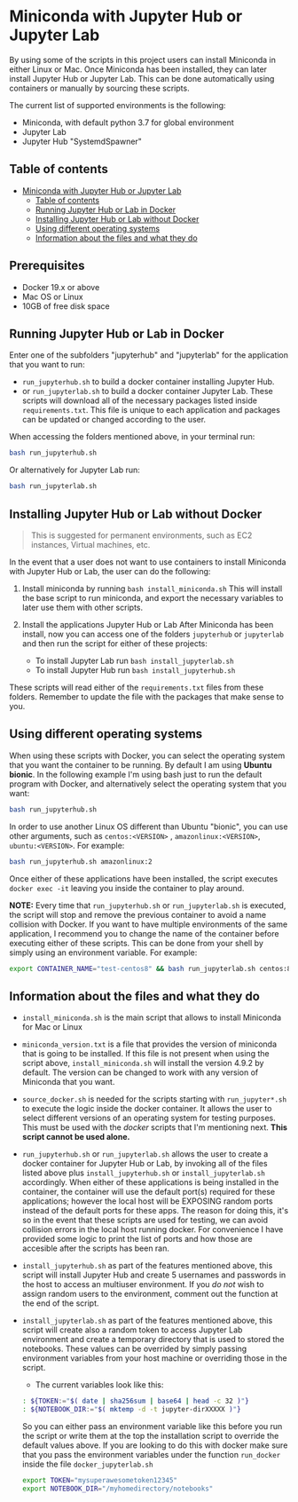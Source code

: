 # Miniconda with Jupyter Hub or Jupyter Lab

By using some of the scripts in this project users can install Miniconda in either Linux or Mac. Once Miniconda has been installed, they can later install Jupyter Hub or Jupyter Lab.
This can be done automatically using containers or manually by sourcing these scripts.

The current list of supported environments is the following:

* Miniconda, with default python 3.7 for global environment
* Jupyter Lab
* Jupyter Hub "SystemdSpawner"

## Table of contents

- [Miniconda with Jupyter Hub or Jupyter Lab](#miniconda-with-jupyter-hub-or-jupyter-lab)
  * [Table of contents](#table-of-contents)
  * [Running Jupyter Hub or Lab in Docker](#running-jupyter-hub-or-lab-in-docker)
  * [Installing Jupyter Hub or Lab without Docker](#installing-jupyter-hub-or-lab-without-docker)
  * [Using  different operating systems](#using--different-operating-systems)
  * [Information about the files and what they do](#information-about-the-files-and-what-they-do)


## Prerequisites
* Docker 19.x or above
* Mac OS or Linux
* 10GB of free disk space


## Running Jupyter Hub or Lab in Docker

Enter one of the subfolders "jupyterhub" and "jupyterlab" for the application that you want to run:
* `run_jupyterhub.sh` to build a docker container installing Jupyter Hub.
* or `run_jupyterlab.sh` to build a docker container Jupyter Lab.
These scripts will download all of the necessary packages listed inside `requirements.txt`. This file is unique to each application and packages can be updated or changed according to the user.

When accessing the folders mentioned above, in your terminal run:
```bash
bash run_jupyterhub.sh
```
Or alternatively for Jupyter Lab run:
```bash
bash run_jupyterlab.sh
```

## Installing Jupyter Hub or Lab without Docker

> This is suggested for permanent environments, such as EC2 instances, Virtual machines, etc.

In the event that a user does not want to use containers to install Miniconda with Jupyter Hub or Lab, the user can do the following:

1. Install miniconda by running `bash install_miniconda.sh`
This will install the base script to run miniconda, and export the necessary variables to later use them with other scripts.

2. Install the applications Jupyter Hub or Lab
After Miniconda has been install, now you can access one of the folders `jupyterhub` or `jupyterlab` and then run the script for either of these projects:
    * To install Jupyter Lab run `bash install_jupyterlab.sh`
    * To install Jupyter Hub run `bash install_jupyterhub.sh`

These scripts will read either of the `requirements.txt` files from these folders. Remember to update the file with the packages that make sense to you.


## Using  different operating systems

When using these scripts with Docker, you can select the operating system that you want the container to be running. By default I am using **Ubuntu bionic**.
In the following example I'm using bash just to run the default program with Docker, and alternatively select the operating system that you want:
```bash
bash run_jupyterhub.sh
```

In order to use another Linux OS different than Ubuntu "bionic", you can use other arguments, such as `centos:<VERSION>` , `amazonlinux:<VERSION>`, `ubuntu:<VERSION>`. For example:
```bash
bash run_jupyterhub.sh amazonlinux:2
````
Once either of these applications have been installed, the script executes `docker exec -it` leaving you inside the container to play around.

**NOTE:** Every time that `run_jupyterhub.sh` or `run_jupyterlab.sh` is executed, the script will stop and remove the previous container to avoid a name collision with Docker. 
If you want to have multiple environments of the same application, I recommend you to change the name of the container before executing either of these scripts. This can be done from your shell by simply using an environment variable. For example:
```bash
export CONTAINER_NAME="test-centos8" && bash run_jupyterlab.sh centos:8
```


## Information about the files and what they do

* `install_miniconda.sh` is the main script that allows to install Miniconda for Mac or Linux

* `miniconda_version.txt` is a file that provides the version of miniconda that is going to be installed. If this file is not present when using the script above, `install_miniconda.sh` will install the version 4.9.2 by default. The version can be changed to work with any version of Miniconda that you want.

* `source_docker.sh` is needed for the scripts starting with `run_jupyter*.sh` to execute the logic inside the docker container. It allows the user to select different versions of an operating system for testing purposes. This must be used with the _docker_ scripts that I'm mentioning next. **This script cannot be used alone.**

* `run_jupyterhub.sh` or `run_jupyterlab.sh` allows the user to create a docker container for Jupyter Hub or Lab, by invoking all of the files listed above plus `install_jupyterhub.sh` or `install_jupyterlab.sh` accordingly.
When either of these applications is being installed in the container, the container will use the default port(s) required for these applications; however the local host will be EXPOSING random ports instead of the default ports for these apps. 
The reason for doing this, it's so in the event that these scripts are used for testing, we can avoid collision errors in the local host running docker.  For convenience I have provided some logic to print the list of ports and how those are accesible after the scripts has been ran.

* `install_jupyterhub.sh` as part of the features mentioned above, this script will install Jupyter Hub and create 5 usernames and passwords in the host to access an multiuser environment. If you _do not_ wish to assign random users to the environment, comment out the function at the end of the script.

* `install_jupyterlab.sh` as part of the features mentioned above, this script will create also a random token to access Jupyter Lab environment and create a temporary directory that is used to stored the notebooks. These values can be overrided by simply passing environment variables from your host machine or overriding those in the script.
    * The current variables look like this:
    ```bash
    : ${TOKEN:="$( date | sha256sum | base64 | head -c 32 )"}
    : ${NOTEBOOK_DIR:="$( mktemp -d -t jupyter-dirXXXXX )"}
    ```
    So you can either pass an environment variable like this before you run the script or write them at the top the installation script to override the default values above. If you are looking to do this with docker make sure that you pass the environment variables under the function `run_docker` inside the file `docker_jupyterlab.sh`
    ```bash
    export TOKEN="mysuperawesometoken12345"
    export NOTEBOOK_DIR="/myhomedirectory/notebooks"
    ```

